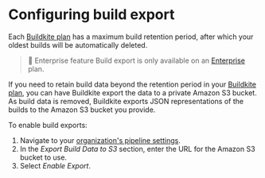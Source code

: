 # Configuring build export

Each [Buildkite plan](https://buildkite.com/pricing) has a maximum build retention
period, after which your oldest builds will be automatically deleted.

> 📘 Enterprise feature
> Build export is only available on an [Enterprise](https://buildkite.com/pricing) plan.

If you need to retain build data beyond the retention period in your [Buildkite plan](https://buildkite.com/pricing), you can have Buildkite export the data to a private Amazon S3 bucket. As build data is removed, Buildkite exports JSON representations of the builds to the Amazon S3 bucket you provide.

To enable build exports:

1. Navigate to your [organization's pipeline settings](https://buildkite.com/organizations/~/pipeline-settings).
1. In the _Export Build Data to S3_ section, enter the URL for the Amazon S3 bucket to use.
1. Select _Enable Export_.
